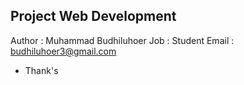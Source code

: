 ## Project Web Development
Author : Muhammad Budhiluhoer
Job : Student
Email : budhiluhoer3@gmail.com

- Thank's
